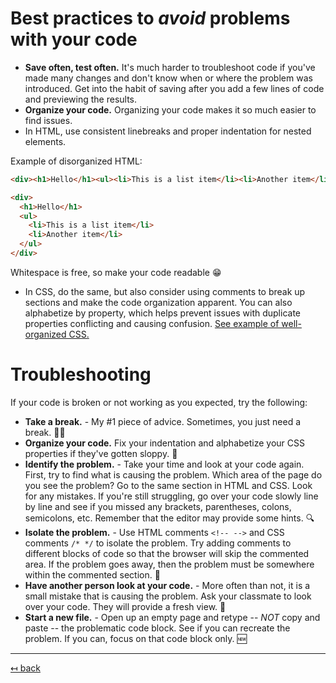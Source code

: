 # Best practices to _avoid_ problems with your code

- **Save often, test often.** It's much harder to troubleshoot code if you've made many changes and don't know when or where the problem was introduced. Get into the habit of saving after you add a few lines of code and previewing the results.
- **Organize your code.** Organizing your code makes it so much easier to find issues. 
 - In HTML, use consistent linebreaks and proper indentation for nested elements.

Example of disorganized HTML:
```html
<div><h1>Hello</h1><ul><li>This is a list item</li><li>Another item</li></ul></div>
```

```html
<div>
  <h1>Hello</h1>
  <ul>
    <li>This is a list item</li>
    <li>Another item</li>
  </ul>
</div>
```
Whitespace is free, so make your code readable 😁

 - In CSS, do the same, but also consider using comments to break up sections and make the code organization apparent. You can also alphabetize by property, which helps prevent issues with duplicate properties conflicting and causing confusion. [See example of well-organized CSS.](examples/organized-code.css)


# Troubleshooting

If your code is broken or not working as you expected, try the following:

- **Take a break.** - My #1 piece of advice. Sometimes, you just need a break. 🚶‍♀️
- **Organize your code.** Fix your indentation and alphabetize your CSS properties if they've gotten sloppy. 🧹
- **Identify the problem.** - Take your time and look at your code again. First, try to find what is causing the problem. Which area of the page do you see the problem? Go to the same section in HTML and CSS. Look for any mistakes. If you're still struggling, go over your code slowly line by line and see if you missed any brackets, parentheses, colons, semicolons, etc. Remember that the editor may provide some hints. 🔍
- **Isolate the problem.** - Use HTML comments `<!-- -->` and CSS comments `/* */` to isolate the problem. Try adding comments to different blocks of code so that the browser will skip the commented area. If the problem goes away, then the problem must be somewhere within the commented section. 🔲
- **Have another person look at your code.** - More often than not, it is a small mistake that is causing the problem. Ask your classmate to look over your code. They will provide a fresh view. 👀
- **Start a new file.** - Open up an empty page and retype -- _NOT_ copy and paste -- the problematic code block. See if you can recreate the problem. If you can, focus on that code block only. 🆕

---

[↤ back](README.md)
